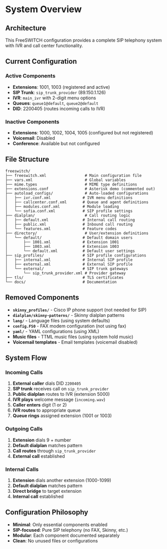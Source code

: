 # System Overview

## Architecture
This FreeSWITCH configuration provides a complete SIP telephony system with IVR and call center functionality.

## Current Configuration

### Active Components
- **Extensions**: 1001, 1003 (registered and active)
- **SIP Trunk**: `sip_trunk_provider` (89.150.1.126)
- **IVR**: `main_ivr` with 2-digit menu options
- **Queues**: `queue1@default`, `queue2@default`
- **DID**: 2200405 (routes incoming calls to IVR)

### Inactive Components
- **Extensions**: 1000, 1002, 1004, 1005 (configured but not registered)
- **Voicemail**: Disabled
- **Conference**: Available but not configured

## File Structure

```
freeswitch/
├── freeswitch.xml                 # Main configuration file
├── vars.xml                       # Global variables
├── mime.types                     # MIME type definitions
├── extensions.conf                # Asterisk demo (commented out)
├── autoload_configs/              # Auto-loaded configurations
│   ├── ivr.conf.xml              # IVR menu definitions
│   ├── callcenter.conf.xml       # Queue and agent definitions
│   ├── modules.conf.xml          # Module loading
│   └── sofia.conf.xml            # SIP profile settings
├── dialplan/                      # Call routing logic
│   ├── default.xml               # Internal call routing
│   ├── public.xml                # Inbound call routing
│   └── features.xml              # Feature codes
├── directory/                     # User/extension definitions
│   └── default/                  # Default domain users
│       ├── 1001.xml              # Extension 1001
│       ├── 1003.xml              # Extension 1003
│       └── default.xml           # Default user settings
├── sip_profiles/                 # SIP profile configurations
│   ├── internal.xml              # Internal SIP profile
│   ├── external.xml              # External SIP profile
│   └── external/                 # SIP trunk gateways
│       └── sip_trunk_provider.xml # Provider gateway
├── tls/                          # TLS certificates
└── docs/                         # Documentation
```

## Removed Components
- **`skinny_profiles/`** - Cisco IP phone support (not needed for SIP)
- **`dialplan/skinny-patterns/`** - Skinny dialplan patterns
- **`lang/`** - Language files (using system defaults)
- **`config.FS0`** - FAX modem configuration (not using fax)
- **`yaml/`** - YAML configurations (using XML)
- **Music files** - TTML music files (using system hold music)
- **Voicemail templates** - Email templates (voicemail disabled)

## System Flow

### Incoming Calls
1. **External caller** dials DID `2200405`
2. **SIP trunk** receives call on `sip_trunk_provider`
3. **Public dialplan** routes to IVR (extension 5000)
4. **IVR plays** welcome message (`incoming.wav`)
5. **Caller enters** digit (1 or 2)
6. **IVR routes** to appropriate queue
7. **Queue rings** assigned extension (1001 or 1003)

### Outgoing Calls
1. **Extension** dials 9 + number
2. **Default dialplan** matches pattern
3. **Call routes** through `sip_trunk_provider`
4. **External call** established

### Internal Calls
1. **Extension** dials another extension (1000-1099)
2. **Default dialplan** matches pattern
3. **Direct bridge** to target extension
4. **Internal call** established

## Configuration Philosophy
- **Minimal**: Only essential components enabled
- **SIP-focused**: Pure SIP telephony (no FAX, Skinny, etc.)
- **Modular**: Each component documented separately
- **Clean**: No unused files or configurations
